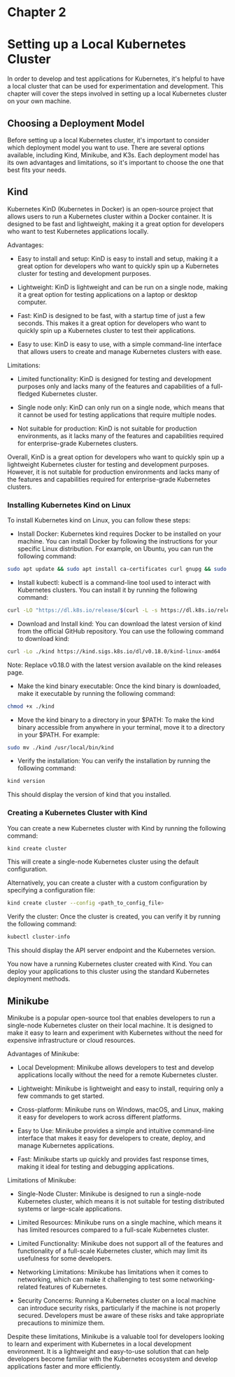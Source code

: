 # Chapter 2

# Setting up a Local Kubernetes Cluster

In order to develop and test applications for Kubernetes, it's helpful to have a local cluster that can be used for experimentation and development. This chapter will cover the steps involved in setting up a local Kubernetes cluster on your own machine.

## Choosing a Deployment Model

Before setting up a local Kubernetes cluster, it's important to consider which deployment model you want to use. There are several options available, including Kind, Minikube, and K3s. Each deployment model has its own advantages and limitations, so it's important to choose the one that best fits your needs.

## Kind

Kubernetes KinD (Kubernetes in Docker) is an open-source project that allows users to run a Kubernetes cluster within a Docker container. It is designed to be fast and lightweight, making it a great option for developers who want to test Kubernetes applications locally.

Advantages:

- Easy to install and setup: KinD is easy to install and setup, making it a great option for developers who want to quickly spin up a Kubernetes cluster for testing and development purposes.

- Lightweight: KinD is lightweight and can be run on a single node, making it a great option for testing applications on a laptop or desktop computer.

- Fast: KinD is designed to be fast, with a startup time of just a few seconds. This makes it a great option for developers who want to quickly spin up a Kubernetes cluster to test their applications.

- Easy to use: KinD is easy to use, with a simple command-line interface that allows users to create and manage Kubernetes clusters with ease.

Limitations:

- Limited functionality: KinD is designed for testing and development purposes only and lacks many of the features and capabilities of a full-fledged Kubernetes cluster.

- Single node only: KinD can only run on a single node, which means that it cannot be used for testing applications that require multiple nodes.

- Not suitable for production: KinD is not suitable for production environments, as it lacks many of the features and capabilities required for enterprise-grade Kubernetes clusters.

Overall, KinD is a great option for developers who want to quickly spin up a lightweight Kubernetes cluster for testing and development purposes. However, it is not suitable for production environments and lacks many of the features and capabilities required for enterprise-grade Kubernetes clusters.

### Installing Kubernetes Kind on Linux

To install Kubernetes kind on Linux, you can follow these steps:

- Install Docker: Kubernetes kind requires Docker to be installed on your machine. You can install Docker by following the instructions for your specific Linux distribution. For example, on Ubuntu, you can run the following command:

```bash
sudo apt update && sudo apt install ca-certificates curl gnupg && sudo install -m 0755 -d /etc/apt/keyrings && curl -fsSL https://download.docker.com/linux/ubuntu/gpg | sudo gpg --dearmor -o /etc/apt/keyrings/docker.gpg && sudo chmod a+r /etc/apt/keyrings/docker.gpg && echo "deb [arch="$(dpkg --print-architecture)" signed-by=/etc/apt/keyrings/docker.gpg] https://download.docker.com/linux/ubuntu "$(. /etc/os-release && echo "$VERSION_CODENAME")" stable" | sudo tee /etc/apt/sources.list.d/docker.list > /dev/null && sudo apt update && sudo apt install docker-ce docker-ce-cli containerd.io docker-buildx-plugin docker-compose-plugin
```

- Install kubectl: kubectl is a command-line tool used to interact with Kubernetes clusters. You can install it by running the following command:

```bash
curl -LO "https://dl.k8s.io/release/$(curl -L -s https://dl.k8s.io/release/stable.txt)/bin/linux/amd64/kubectl" && sudo install -o root -g root -m 0755 kubectl /usr/local/bin/kubectl
```

- Download and Install kind: You can download the latest version of kind from the official GitHub repository. You can use the following command to download kind:

```bash
curl -Lo ./kind https://kind.sigs.k8s.io/dl/v0.18.0/kind-linux-amd64
```

Note: Replace v0.18.0 with the latest version available on the kind releases page.

- Make the kind binary executable: Once the kind binary is downloaded, make it executable by running the following command:

```bash
chmod +x ./kind
```

- Move the kind binary to a directory in your $PATH: To make the kind binary accessible from anywhere in your terminal, move it to a directory in your $PATH. For example:

```bash
sudo mv ./kind /usr/local/bin/kind
```

- Verify the installation: You can verify the installation by running the following command:

```bash
kind version
```

This should display the version of kind that you installed.

### Creating a Kubernetes Cluster with Kind

You can create a new Kubernetes cluster with Kind by running the following command:

```bash
kind create cluster
```

This will create a single-node Kubernetes cluster using the default configuration.

Alternatively, you can create a cluster with a custom configuration by specifying a configuration file:

```bash
kind create cluster --config <path_to_config_file>
```

Verify the cluster: Once the cluster is created, you can verify it by running the following command:

```bash
kubectl cluster-info
```

This should display the API server endpoint and the Kubernetes version.

You now have a running Kubernetes cluster created with Kind. You can deploy your applications to this cluster using the standard Kubernetes deployment methods.

## Minikube

Minikube is a popular open-source tool that enables developers to run a single-node Kubernetes cluster on their local machine. It is designed to make it easy to learn and experiment with Kubernetes without the need for expensive infrastructure or cloud resources.

Advantages of Minikube:

- Local Development: Minikube allows developers to test and develop applications locally without the need for a remote Kubernetes cluster.

- Lightweight: Minikube is lightweight and easy to install, requiring only a few commands to get started.

- Cross-platform: Minikube runs on Windows, macOS, and Linux, making it easy for developers to work across different platforms.

- Easy to Use: Minikube provides a simple and intuitive command-line interface that makes it easy for developers to create, deploy, and manage Kubernetes applications.

- Fast: Minikube starts up quickly and provides fast response times, making it ideal for testing and debugging applications.

Limitations of Minikube:

- Single-Node Cluster: Minikube is designed to run a single-node Kubernetes cluster, which means it is not suitable for testing distributed systems or large-scale applications.

- Limited Resources: Minikube runs on a single machine, which means it has limited resources compared to a full-scale Kubernetes cluster.

- Limited Functionality: Minikube does not support all of the features and functionality of a full-scale Kubernetes cluster, which may limit its usefulness for some developers.

- Networking Limitations: Minikube has limitations when it comes to networking, which can make it challenging to test some networking-related features of Kubernetes.

- Security Concerns: Running a Kubernetes cluster on a local machine can introduce security risks, particularly if the machine is not properly secured. Developers must be aware of these risks and take appropriate precautions to minimize them.

Despite these limitations, Minikube is a valuable tool for developers looking to learn and experiment with Kubernetes in a local development environment. It is a lightweight and easy-to-use solution that can help developers become familiar with the Kubernetes ecosystem and develop applications faster and more efficiently.

```

```

```

```
